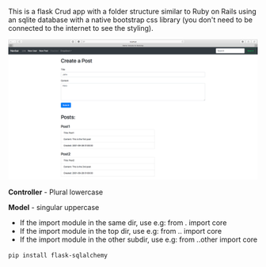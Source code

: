 This is a flask Crud app with a folder structure similar to Ruby on Rails using an sqlite database with a native bootstrap css library (you don't need to be connected to the internet to see the styling).

![](https://github.com/TutorialDoctor/TD-Flask-Apps/blob/master/Apps/flask_crud_rorStructure_sqlite_bootstrap/app/assets/screen.png)

**Controller** - Plural lowercase

**Model** - singular uppercase

- If the import module in the same dir, use e.g: from . import core
- If the import module in the top dir, use e.g: from .. import core
- If the import module in the other subdir, use e.g: from ..other import core

`pip install flask-sqlalchemy`

